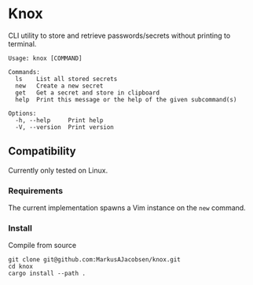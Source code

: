# Knox

CLI utility to store and retrieve passwords/secrets without printing to terminal.

```
Usage: knox [COMMAND]

Commands:
  ls    List all stored secrets
  new   Create a new secret
  get   Get a secret and store in clipboard
  help  Print this message or the help of the given subcommand(s)

Options:
  -h, --help     Print help
  -V, --version  Print version

```

## Compatibility
Currently only tested on Linux.

### **Requirements**

The current implementation spawns a Vim instance on the `new` command.

### Install
Compile from source
```
git clone git@github.com:MarkusAJacobsen/knox.git
cd knox
cargo install --path .
```